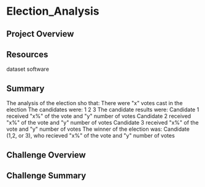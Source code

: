 # Election_Analysis

## Project Overview

## Resources
dataset
software

## Summary
The analysis of the election sho that:
There were "x" votes cast in the election
The candidates were:
1
2
3
The candidate results were:
Candidate 1 received "x%" of the vote and "y" number of votes
Candidate 2 received "x%" of the vote and "y" number of votes
Candidate 3 received "x%" of the vote and "y" number of votes
The winner of the election was:
Candidate (1,2, or 3), who recieved "x%" of the vote and "y" number of votes

## Challenge Overview

## Challenge Summary
